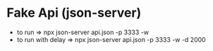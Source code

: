 # Fake Api (json-server)

- to run => npx json-server api.json -p 3333 -w
- to run with delay => npx json-server api.json -p 3333 -w -d 2000
